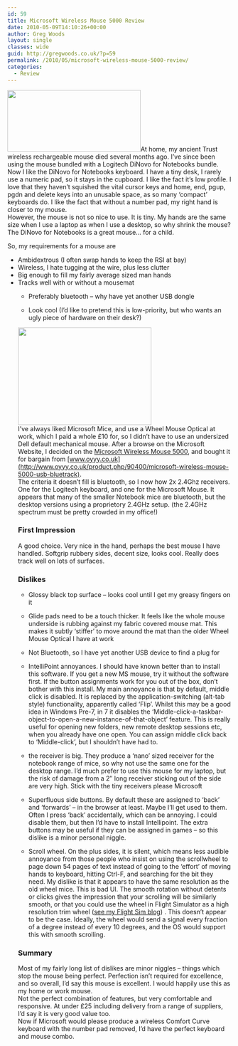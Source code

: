 ```yaml
---
id: 59
title: Microsoft Wireless Mouse 5000 Review
date: 2010-05-09T14:10:26+00:00
author: Greg Woods
layout: single
classes: wide
guid: http://gregwoods.co.uk/?p=59
permalink: /2010/05/microsoft-wireless-mouse-5000-review/
categories:
  - Review
---
```

[<img src="http://gregwoods.co.uk/wp-content/uploads/2010/04/dinovofornotebookscropped-300x138.jpg" alt="" title="Logitech DiNovo for Notebooks" width="300" height="138" class="alignright size-medium wp-image-61" />](http://gregwoods.co.uk/wp-content/uploads/2010/04/dinovofornotebookscropped.jpg)At home, my ancient Trust wireless rechargeable mouse died several months ago. I&#8217;ve since been using the mouse bundled with a Logitech DiNovo for Notebooks bundle.  
Now I like the DiNovo for Notebooks keyboard. I have a tiny desk, I rarely use a numeric pad, so it stays in the cupboard. I like the fact it&#8217;s low profile. I love that they haven&#8217;t squished the vital cursor keys and home, end, pgup, pgdn and delete keys into an unusable space, as so many &#8216;compact&#8217; keyboards do. I like the fact that without a number pad, my right hand is closer to my mouse.  
However, the mouse is not so nice to use. It is tiny. My hands are the same size when I use a laptop as when I use a desktop, so why shrink the mouse? The DiNovo for Notebooks is a great mouse&#8230; for a child.

So, my requirements for a mouse are

  * Ambidextrous (I often swap hands to keep the RSI at bay)
  * Wireless, I hate tugging at the wire, plus less clutter
  * Big enough to fill my fairly average sized man hands
  * Tracks well with or without a mousemat 
      * Preferably bluetooth &#8211; why have yet another USB dongle
      * Look cool (I&#8217;d like to pretend this is low-priority, but who wants an ugly piece of hardware on their desk?) </ul> 
        [<img src="http://gregwoods.co.uk/wp-content/uploads/2010/04/Microsoft_Wireless_Mouse_5000_610x446-300x219.jpg" alt="" title="Microsoft Wireless Mouse 5000" width="300" height="219" class="alignleft size-medium wp-image-68" />](http://gregwoods.co.uk/wp-content/uploads/2010/04/Microsoft_Wireless_Mouse_5000_610x446.jpg)  
        I&#8217;ve always liked Microsoft Mice, and use a Wheel Mouse Optical at work, which I paid a whole £10 for, so I didn&#8217;t have to use an undersized Dell default mechanical mouse. After a browse on the Microsoft Website, I decided on the [Microsoft Wireless Mouse 5000](http://www.microsoft.com/uk/hardware/mouseandkeyboard/productdetails.aspx?pid=120), and bought it for bargain from [www.oyyy.co.uk](http://www.oyyy.co.uk/product.php/90400/microsoft-wireless-mouse-5000-usb-bluetrack).  
        The criteria it doesn&#8217;t fill is bluetooth, so I now how 2x 2.4Ghz receivers. One for the Logitech keyboard, and one for the Microsoft Mouse. It appears that many of the smaller Notebook mice are bluetooth, but the desktop versions using a proprietory 2.4GHz setup. (the 2.4GHz spectrum must be pretty crowded in my office!)
        
        ### First Impression
        
        A good choice. Very nice in the hand, perhaps the best mouse I have handled. Softgrip rubbery sides, decent size, looks cool. Really does track well on lots of surfaces.
        
        ### Dislikes
        
          * Glossy black top surface &#8211; looks cool until I get my greasy fingers on it
          * Glide pads need to be a touch thicker. It feels like the whole mouse underside is rubbing against my fabric covered mouse mat. This makes it subtly &#8216;stiffer&#8217; to move around the mat than the older Wheel Mouse Optical I have at work
          * Not Bluetooth, so I have yet another USB device to find a plug for
          * IntelliPoint annoyances. I should have known better than to install this software. If you get a new MS mouse, try it without the software first. If the button assignments work for you out of the box, don&#8217;t bother with this install. My main annoyance is that by default, middle click is disabled. It is replaced by the application-switching (alt-tab style) functionality, apparently called &#8216;Flip&#8217;. Whilst this may be a good idea in Windows Pre-7, in 7 it disables the &#8216;Middle-click-a-taskbar-object-to-open-a-new-instance-of-that-object&#8217; feature. This is really useful for opening new folders, new remote desktop sessions etc, when you already have one open. You can assign middle click back to &#8216;Middle-click&#8217;, but I shouldn&#8217;t have had to.
          * the receiver is big. They produce a &#8216;nano&#8217; sized receiver for the notebook range of mice, so why not use the same one for the desktop range. I&#8217;d much prefer to use this mouse for my laptop, but the risk of damage from a 2&#8243; long receiver sticking out of the side are very high. Stick with the tiny receivers please Microsoft
          * Superfluous side buttons. By default these are assigned to &#8216;back&#8217; and &#8216;forwards&#8217; &#8211; in the browser at least. Maybe I&#8217;ll get used to them. Often I press &#8216;back&#8217; accidentally, which can be annoying. I could disable them, but then I&#8217;d have to install Intellipoint. The extra buttons may be useful if they can be assigned in games &#8211; so this dislike is a minor personal niggle.
          * Scroll wheel. On the plus sides, it is silent, which means less audible annoyance from those people who insist on using the scrollwheel to page down 54 pages of text instead of going to the &#8216;effort&#8217; of moving hands to keyboard, hitting Ctrl-F, and searching for the bit they need. My dislike is that it appears to have the same resolution as the old wheel mice. This is bad UI. The smooth rotation without detents or clicks gives the impression that your scrolling will be similarly smooth, or that you could use the wheel in Flight Simulator as a high resolution trim wheel ([see my Flight Sim blog](http://misternightdrive.spaces.live.com/blog/cns!16978DB03C24268A!254.trak)) . This doesn&#8217;t appear to be the case. Ideally, the wheel would send a signal every fraction of a degree instead of every 10 degrees, and the OS would support this with smooth scrolling. </ul> 
            ### Summary
            
            Most of my fairly long list of dislikes are minor niggles &#8211; things which stop the mouse being perfect. Perfection isn&#8217;t required for excellence, and so overall, I&#8217;d say this mouse is excellent. I would happily use this as my home or work mouse.  
            Not the perfect combination of features, but very comfortable and responsive. At under £25 including delivery from a range of suppliers, I&#8217;d say it is very good value too.  
            Now if Microsoft would please produce a wireless Comfort Curve keyboard with the number pad removed, I&#8217;d have the perfect keyboard and mouse combo.